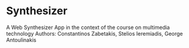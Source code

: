 # Synthesizer
A Web Synthesizer App in the context of the course on multimedia technology Authors: Constantinos Zabetakis, Stelios Ieremiadis, George Antoulinakis 
